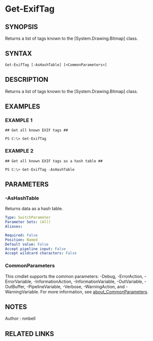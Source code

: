 # Get-ExifTag

## SYNOPSIS
Returns a list of tags known to the \[System.Drawing.Bitmap\] class.

## SYNTAX

```
Get-ExifTag [-AsHashTable] [<CommonParameters>]
```

## DESCRIPTION
Returns a list of tags known to the \[System.Drawing.Bitmap\] class.

## EXAMPLES

### EXAMPLE 1
```
## Get all known EXIF tags ##

PS C:\> Get-ExifTag
```

### EXAMPLE 2
```
## Get all known EXIF tags as a hash table ##

PS C:\> Get-ExifTag -AsHashTable
```

## PARAMETERS

### -AsHashTable
Returns data as a hash table.

```yaml
Type: SwitchParameter
Parameter Sets: (All)
Aliases:

Required: False
Position: Named
Default value: False
Accept pipeline input: False
Accept wildcard characters: False
```

### CommonParameters
This cmdlet supports the common parameters: -Debug, -ErrorAction, -ErrorVariable, -InformationAction, -InformationVariable, -OutVariable, -OutBuffer, -PipelineVariable, -Verbose, -WarningAction, and -WarningVariable. For more information, see [about_CommonParameters](http://go.microsoft.com/fwlink/?LinkID=113216).

## NOTES
Author : nmbell

## RELATED LINKS


